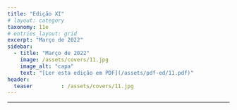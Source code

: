```yaml
---
title: "Edição XI"
# layout: category
taxonomy: 11e
# entries_layout: grid
excerpt: "Março de 2022"
sidebar:
  - title: "Março de 2022"
    image: /assets/covers/11.jpg
    image_alt: "capa"
    text: "[Ler esta edição em PDF](/assets/pdf-ed/11.pdf)"
header:
  teaser         : /assets/covers/11.jpg
---
```


---